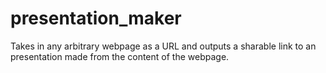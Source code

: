 # presentation_maker
 Takes in any arbitrary webpage as a URL and outputs a sharable link to an presentation made from the content of the webpage.

